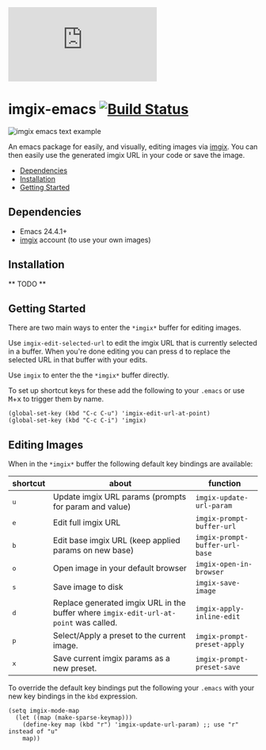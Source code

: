 ![imgix logo](https://assets.imgix.net/imgix-logo-web-2014.pdf?page=2&fm=png&w=200&h=200)

imgix-emacs [![Build Status](https://travis-ci.org/imgix/imgix-emacs.svg?branch=master)](https://travis-ci.org/imgix/imgix-emacs)
===========

![imgix emacs text example](https://jackangers.imgix.net/imgix_emacs_txt_example.gif)

An emacs package for easily, and visually, editing images via [imgix](http://www.imgix.com). You can then easily use the generated imgix URL in your code or save the image.


* [Dependencies](#dependencies)
* [Installation](#install)
* [Getting Started](#getting-started)

<a name="dependencies"></a>
Dependencies
------------
* Emacs 24.4.1+
* [imgix](http://www.imgix.com) account (to use your own images)

<a name="install"></a>
Installation
------------

** TODO **

<a name="getting-started"></a>
Getting Started
---------------

There are two main ways to enter the `*imgix*` buffer for editing images.

Use `imgix-edit-selected-url` to edit the imgix URL that is currently selected in a buffer. When you're done editing you can press <kbd>d</kbd> to replace the selected URL in that buffer with your edits.

Use `imgix` to enter the the `*imgix*` buffer directly.

To set up shortcut keys for these add the following to your `.emacs` or use <kbd>M</kbd>+<kbd>x</kbd> to trigger them by name.

    (global-set-key (kbd "C-c C-u") 'imgix-edit-url-at-point)
    (global-set-key (kbd "C-c C-i") 'imgix)


Editing Images
--------------
When in the `*imgix*` buffer the following default key bindings are available:

| shortcut   | about  | function  |
|---|---|---|
| <kbd>u</kbd>  | Update imgix URL params (prompts for param and value)  | `imgix-update-url-param`  |
| <kbd>e</kbd>  | Edit full imgix URL   | `imgix-prompt-buffer-url`  |
| <kbd>b</kbd>  | Edit base imgix URL (keep applied params on new base)  | `imgix-prompt-buffer-url-base`  |
| <kbd>o</kbd>  | Open image in your default browser   | `imgix-open-in-browser`  |
| <kbd>s</kbd>  | Save image to disk   | `imgix-save-image`  |
| <kbd>d</kbd>  | Replace generated imgix URL in the buffer where `imgix-edit-url-at-point` was called.  | `imgix-apply-inline-edit`  |
| <kbd>p</kbd>  | Select/Apply a preset to the current image.  | `imgix-prompt-preset-apply`  |
| <kbd>x</kbd>  | Save current imgix params as a new preset.  | `imgix-prompt-preset-save`  |


To override the default key bindings put the following your `.emacs` with your new key bindings in the `kbd` expression.

    (setq imgix-mode-map
      (let ((map (make-sparse-keymap)))
        (define-key map (kbd "r") 'imgix-update-url-param) ;; use "r" instead of "u"
        map))
